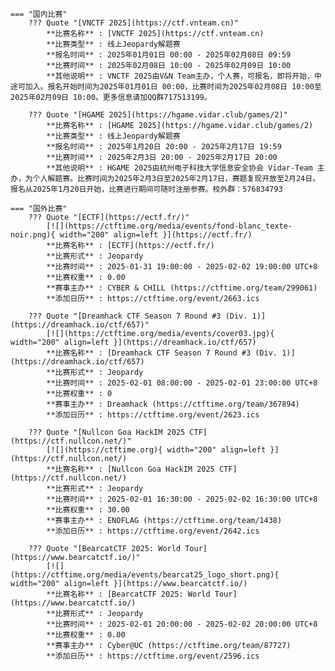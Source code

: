     === "国内比赛"
        ??? Quote "[VNCTF 2025](https://ctf.vnteam.cn)"  
            **比赛名称** : [VNCTF 2025](https://ctf.vnteam.cn)  
            **比赛类型** : 线上Jeopardy解题赛  
            **报名时间** : 2025年01月01日 00:00 - 2025年02月08日 09:59  
            **比赛时间** : 2025年02月08日 10:00 - 2025年02月09日 10:00  
            **其他说明** : VNCTF 2025由V&N Team主办，个人赛，可报名，即将开始，中途可加入。报名开始时间为2025年01月01日 00:00，比赛时间为2025年02月08日 10:00至2025年02月09日 10:00。更多信息请加QQ群717513199。  
            
        ??? Quote "[HGAME 2025](https://hgame.vidar.club/games/2)"  
            **比赛名称** : [HGAME 2025](https://hgame.vidar.club/games/2)  
            **比赛类型** : 线上Jeopardy解题赛  
            **报名时间** : 2025年1月20日 20:00 - 2025年2月17日 19:59  
            **比赛时间** : 2025年2月3日 20:00 - 2025年2月17日 20:00  
            **其他说明** : HGAME 2025由杭州电子科技大学信息安全协会 Vidar-Team 主办，为个人解题赛。比赛时间为2025年2月3日至2025年2月17日，赛题复现开放至2月24日。报名从2025年1月20日开始，比赛进行期间可随时注册参赛。校外群：576834793  
                
    === "国外比赛"
        ??? Quote "[ECTF](https://ectf.fr/)"  
            [![](https://ctftime.org/media/events/fond-blanc_texte-noir.png){ width="200" align=left }](https://ectf.fr/)  
            **比赛名称** : [ECTF](https://ectf.fr/)  
            **比赛形式** : Jeopardy  
            **比赛时间** : 2025-01-31 19:00:00 - 2025-02-02 19:00:00 UTC+8  
            **比赛权重** : 0.00  
            **赛事主办** : CYBER & CHILL (https://ctftime.org/team/299061)  
            **添加日历** : https://ctftime.org/event/2663.ics  
            
        ??? Quote "[Dreamhack CTF Season 7 Round #3 (Div. 1)](https://dreamhack.io/ctf/657)"  
            [![](https://ctftime.org/media/events/cover03.jpg){ width="200" align=left }](https://dreamhack.io/ctf/657)  
            **比赛名称** : [Dreamhack CTF Season 7 Round #3 (Div. 1)](https://dreamhack.io/ctf/657)  
            **比赛形式** : Jeopardy  
            **比赛时间** : 2025-02-01 08:00:00 - 2025-02-01 23:00:00 UTC+8  
            **比赛权重** : 0  
            **赛事主办** : Dreamhack (https://ctftime.org/team/367894)  
            **添加日历** : https://ctftime.org/event/2623.ics  
            
        ??? Quote "[Nullcon Goa HackIM 2025 CTF](https://ctf.nullcon.net/)"  
            [![](https://ctftime.org){ width="200" align=left }](https://ctf.nullcon.net/)  
            **比赛名称** : [Nullcon Goa HackIM 2025 CTF](https://ctf.nullcon.net/)  
            **比赛形式** : Jeopardy  
            **比赛时间** : 2025-02-01 16:30:00 - 2025-02-02 16:30:00 UTC+8  
            **比赛权重** : 30.00  
            **赛事主办** : ENOFLAG (https://ctftime.org/team/1438)  
            **添加日历** : https://ctftime.org/event/2642.ics  
            
        ??? Quote "[BearcatCTF 2025: World Tour](https://www.bearcatctf.io/)"  
            [![](https://ctftime.org/media/events/bearcat25_logo_short.png){ width="200" align=left }](https://www.bearcatctf.io/)  
            **比赛名称** : [BearcatCTF 2025: World Tour](https://www.bearcatctf.io/)  
            **比赛形式** : Jeopardy  
            **比赛时间** : 2025-02-01 20:00:00 - 2025-02-02 20:00:00 UTC+8  
            **比赛权重** : 0.00  
            **赛事主办** : Cyber@UC (https://ctftime.org/team/87727)  
            **添加日历** : https://ctftime.org/event/2596.ics  
            